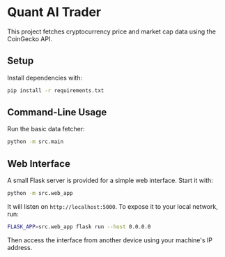 # Quant AI Trader

This project fetches cryptocurrency price and market cap data using the CoinGecko API.

## Setup

Install dependencies with:

```bash
pip install -r requirements.txt
```

## Command-Line Usage

Run the basic data fetcher:

```bash
python -m src.main
```

## Web Interface

A small Flask server is provided for a simple web interface.
Start it with:

```bash
python -m src.web_app
```

It will listen on `http://localhost:5000`. To expose it to your local
network, run:

```bash
FLASK_APP=src.web_app flask run --host 0.0.0.0
```

Then access the interface from another device using your machine's IP
address.

